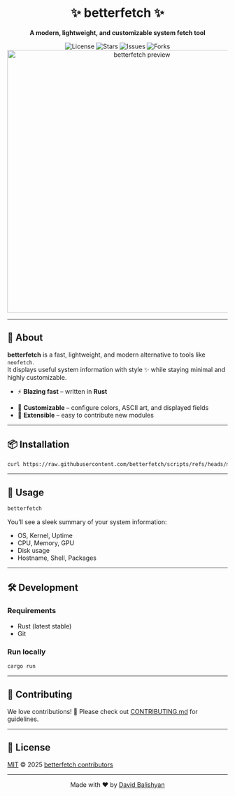 <div align="center">
  <h1>✨ betterfetch ✨</h1>
  <p><b>A modern, lightweight, and customizable system fetch tool</b></p>

  <img src="https://img.shields.io/github/license/betterfetch/betterfetch?style=flat-square" alt="License">
  <img src="https://img.shields.io/github/stars/betterfetch/betterfetch?style=flat-square" alt="Stars">
  <img src="https://img.shields.io/github/issues/betterfetch/betterfetch?style=flat-square" alt="Issues">
  <img src="https://img.shields.io/github/forks/betterfetch/betterfetch?style=flat-square" alt="Forks">

  <br/>
  <img src="https://user-images.githubusercontent.com/your-preview-image.png" alt="betterfetch preview" width="600"/>
</div>

---

## 📖 About

**betterfetch** is a fast, lightweight, and modern alternative to tools like `neofetch`.  
It displays useful system information with style ✨ while staying minimal and highly customizable.

- ⚡ **Blazing fast** – written in **Rust**
<!-- - 🖥️ **Cross-platform** – Linux, macOS, Windows(?) -->
- 🎨 **Customizable** – configure colors, ASCII art, and displayed fields
- 🧩 **Extensible** – easy to contribute new modules

---

## 📦 Installation
```bash
curl https://raw.githubusercontent.com/betterfetch/scripts/refs/heads/main/rs/install.sh | bash
```
---

## 🚀 Usage
```bash
betterfetch
```

You’ll see a sleek summary of your system information:
- OS, Kernel, Uptime
- CPU, Memory, GPU
- Disk usage
- Hostname, Shell, Packages

---

## 🛠️ Development

### Requirements
- Rust (latest stable)
- Git

### Run locally
```bash
cargo run
```

---

## 🤝 Contributing
We love contributions! 🎉 Please check out [CONTRIBUTING.md](CONTRIBUTING.md) for guidelines.

---

## 📜 License
[MIT](LICENSE) © 2025 [betterfetch contributors](https://github.com/betterfetch/betterfetch/graphs/contributors)

---

<div align="center">
Made with ❤️ by <a href="https://github.com/DavidBalishyan">David Balishyan</a>
</div>
